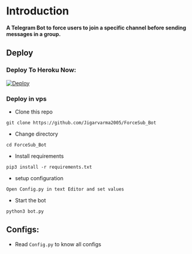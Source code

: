 # Introduction
**A Telegram Bot to force users to join a specific channel before sending messages in a group.**

## Deploy

### Deploy To Heroku Now:
[![Deploy](https://www.herokucdn.com/deploy/button.svg)](https://heroku.com/deploy?template=https://github.com/Rexinazor/ForceSubscribeBOT)

### Deploy in vps
- Clone this repo
```
git clone https://github.com/Jigarvarma2005/ForceSub_Bot
```
- Change directory
```
cd ForceSub_Bot
```
- Install requirements
```
pip3 install -r requirements.txt
```
- setup configuration
```
Open Config.py in text Editor and set values
```
- Start the bot
```
python3 bot.py
```
## Configs:
- Read `Config.py` to know all configs
